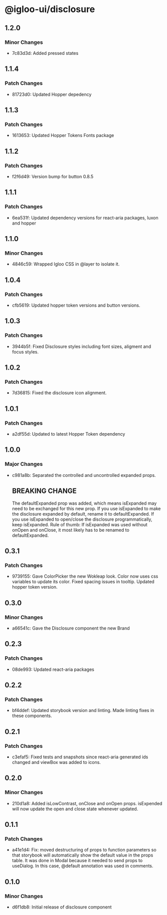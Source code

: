 # @igloo-ui/disclosure

## 1.2.0

### Minor Changes

- 7c83d3d: Added pressed states

## 1.1.4

### Patch Changes

- 81723d0: Updated Hopper depedency

## 1.1.3

### Patch Changes

- 1613653: Updated Hopper Tokens Fonts package

## 1.1.2

### Patch Changes

- f2f6d49: Version bump for button 0.8.5

## 1.1.1

### Patch Changes

- 6ea531f: Updated dependency versions for react-aria packages, luxon and hopper

## 1.1.0

### Minor Changes

- 4846c59: Wrapped Igloo CSS in @layer to isolate it.

## 1.0.4

### Patch Changes

- cfb5619: Updated hopper token versions and button versions.

## 1.0.3

### Patch Changes

- 3944b5f: Fixed Disclosure styles including font sizes, aligment and focus styles.

## 1.0.2

### Patch Changes

- 7d36815: Fixed the disclosure icon alignment.

## 1.0.1

### Patch Changes

- a2df55d: Updated to latest Hopper Token dependency

## 1.0.0

### Major Changes

- c981a8b: Separated the controlled and uncontrolled expanded props.

  ## BREAKING CHANGE

  The defaultExpanded prop was added, which means isExpanded may need to be exchanged for this new prop.
  If you use isExpanded to make the disclosure expanded by default, rename it to defaultExpanded.
  If you use isExpanded to open/close the disclosure programmatically, keep isExpanded.
  Rule of thumb: If isExpanded was used without onOpen and onClose, it most likely has to be renamed to defaultExpanded.

## 0.3.1

### Patch Changes

- 9739155: Gave ColorPicker the new Wokleap look. Color now uses css variables to update its color. Fixed spacing issues in tooltip. Updated hopper token version.

## 0.3.0

### Minor Changes

- a66541c: Gave the Disclosure component the new Brand

## 0.2.3

### Patch Changes

- 08de993: Updated react-aria packages

## 0.2.2

### Patch Changes

- bf4ddef: Updated storybook version and linting. Made linting fixes in these components.

## 0.2.1

### Patch Changes

- c3efaf5: Fixed tests and snapshots since react-aria generated ids changed and viewBox was added to icons.

## 0.2.0

### Minor Changes

- 210d1a8: Added isLowContrast, onClose and onOpen props. isExpended will now update the open and close state whenever updated.

## 0.1.1

### Patch Changes

- a41e1d4: Fix: moved destructuring of props to function parameters so that storybook will automatically show the default value in the props table. It was done in Modal because it needed to send props to useDialog. In this case, @default annotation was used in comments.

## 0.1.0

### Minor Changes

- d6f1db8: Initial release of disclosure component
